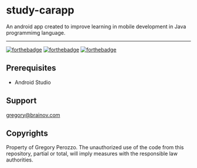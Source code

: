 # study-carapp

An android app created to improve learning in mobile development in Java programmimg language.

<hr>

[![forthebadge](https://forthebadge.com/images/badges/made-with-java.svg)](http://forthebadge.com)
[![forthebadge](https://forthebadge.com/images/badges/powered-by-coffee.svg)](http://forthebadge.com)
[![forthebadge](http://forthebadge.com/images/badges/built-with-love.svg)](http://forthebadge.com)


## Prerequisites

- Android Studio

## Support
gregory@brainov.com

## Copyrights
Property of Gregory Perozzo. The unauthorized use of the code from this repository, partial or total, will imply measures with the responsible law authorities.

